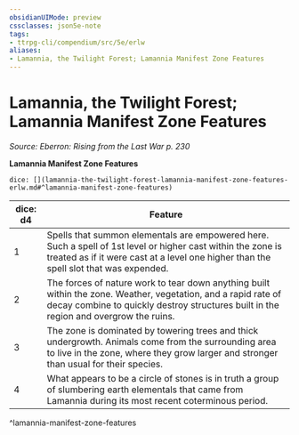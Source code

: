 ```yaml
---
obsidianUIMode: preview
cssclasses: json5e-note
tags:
- ttrpg-cli/compendium/src/5e/erlw
aliases:
- Lamannia, the Twilight Forest; Lamannia Manifest Zone Features
---
```

# Lamannia, the Twilight Forest; Lamannia Manifest Zone Features
*Source: Eberron: Rising from the Last War p. 230* 

**Lamannia Manifest Zone Features**

`dice: [](lamannia-the-twilight-forest-lamannia-manifest-zone-features-erlw.md#^lamannia-manifest-zone-features)`

| dice: d4 | Feature |
|----------|---------|
| 1 | Spells that summon elementals are empowered here. Such a spell of 1st level or higher cast within the zone is treated as if it were cast at a level one higher than the spell slot that was expended. |
| 2 | The forces of nature work to tear down anything built within the zone. Weather, vegetation, and a rapid rate of decay combine to quickly destroy structures built in the region and overgrow the ruins. |
| 3 | The zone is dominated by towering trees and thick undergrowth. Animals come from the surrounding area to live in the zone, where they grow larger and stronger than usual for their species. |
| 4 | What appears to be a circle of stones is in truth a group of slumbering earth elementals that came from Lamannia during its most recent coterminous period. |
^lamannia-manifest-zone-features